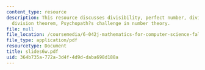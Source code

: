 ```yaml
---
content_type: resource
description: This resource discusses divisibility, perfect number, divisibility facts,
  division theorem, Psychopath?s challenge in number theory.
file: null
file_location: /coursemedia/6-042j-mathematics-for-computer-science-fall-2005/364b735a772a3d4f4d9ddaba698d188a_slides6w.pdf
file_type: application/pdf
resourcetype: Document
title: slides6w.pdf
uid: 364b735a-772a-3d4f-4d9d-daba698d188a
---
```

